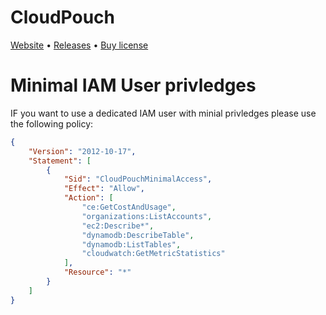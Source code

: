 # CloudPouch
[Website](https://cloudpouch.dev) • [Releases](https://github.com/CloudPouch/CloudPouch.dev/releases) • [Buy license](https://cloudpouch.dev/#pricing)

# Minimal IAM User privledges
IF you want to use a dedicated IAM user with minial privledges please use the following policy:
```JSON
{
    "Version": "2012-10-17",
    "Statement": [
        {
            "Sid": "CloudPouchMinimalAccess",
            "Effect": "Allow",
            "Action": [
                "ce:GetCostAndUsage",
                "organizations:ListAccounts",
                "ec2:Describe*",
                "dynamodb:DescribeTable",
                "dynamodb:ListTables",
                "cloudwatch:GetMetricStatistics"
            ],
            "Resource": "*"
        }
    ]
}
```
